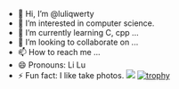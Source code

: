 - 👋 Hi, I’m @luliqwerty
- 👀 I’m interested in computer science.
- 🌱 I’m currently learning C, cpp ...
- 💞️ I’m looking to collaborate on ...
- 📫 How to reach me ...
- 😄 Pronouns: Li Lu
- ⚡ Fun fact: I like take photos.
![](https://komarev.com/ghpvc/?username=luliqwerty)
[![trophy](https://github-profile-trophy.vercel.app/?username=luliqwerty)](https://github.com/ryo-ma/github-profile-trophy)
